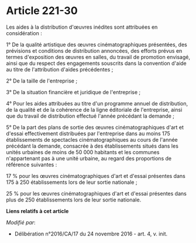 # Article 221-30

Les aides à la distribution d'œuvres inédites sont attribuées en considération :

1° De la qualité artistique des œuvres  cinématographiques présentées, des prévisions et conditions de  distribution
annoncées, des efforts prévus en termes d'exposition des  œuvres en salles, du travail de promotion envisagé, ainsi que du
respect  des engagements souscrits dans la convention d'aide au titre de  l'attribution d'aides précédentes ;

2° De la taille de l'entreprise ;

3° De la situation financière et juridique de l'entreprise ;

4° Pour les aides attribuées au titre d'un  programme annuel de distribution, de la qualité et de la cohérence de la  ligne
éditoriale de l'entreprise, ainsi que du travail de distribution  effectué l'année précédant la demande ;

5° De la part des plans de sortie des  œuvres cinématographiques d'art et d'essai effectivement distribuées par  l'entreprise
dans au moins 175 établissements de spectacles  cinématographiques au cours de l'année précédant la demande, consacrée à  des
établissements situés dans les unités urbaines de moins de 50 000  habitants et les communes n'appartenant pas à une unité
urbaine, au  regard des proportions de référence suivantes :

17 % pour les œuvres cinématographiques  d'art et d'essai présentes dans 175 à 250 établissements lors de leur  sortie
nationale ;

25 % pour les œuvres cinématographiques  d'art et d'essai présentes dans plus de 250 établissements lors de leur  sortie
nationale.

**Liens relatifs à cet article**

_Modifié par_:

  - Délibération n°2016/CA/17 du 24 novembre 2016 - art. 4, v. init.
